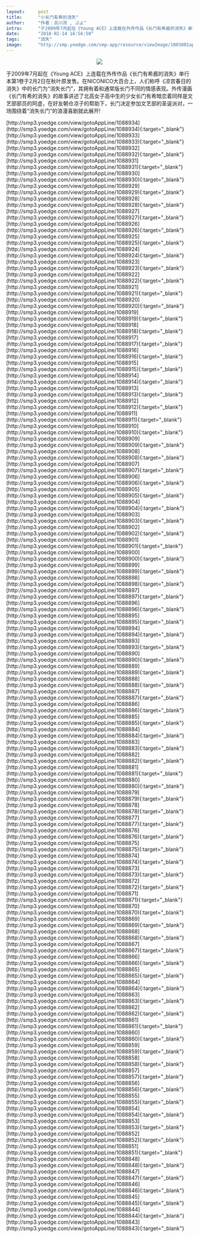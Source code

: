 ```yaml
---
layout:     post
title:      "小长门有希的消失"
author:     "作者：古川流 , ぷよ"
intro:      "于2009年7月起在《Young ACE》上连载在外传作品《长门有希酱的消失》单行本第1卷于2月2日在秋叶原发售。在NICONICO大百合上，人们称呼《凉宫春日的消失》中的长门为“消失长门”，其拥有着和通常版长门不同的情感表现。外传漫画《长门有希的消失》的故事讲述了北高女子高中生的少女长门有希暗恋着同样是文艺部部员的阿虚，在好友朝仓凉子的帮助下，长门决定参加文艺部的圣诞派对，一场围绕着“消失长门”的浪漫喜剧就此展开!"
date:       "2018-02-14 16:56:50"
tags:       "消失"
image:      "http://smp.yoedge.com/smp-app/resource/viewImage/1003001appline.png"
---
```

<div style="text-align: center">
<p><img src="http://smp.yoedge.com/smp-app/resource/viewImage/1003001appline.png"/></p>
</div>
<p class="post-meta">
<span>于2009年7月起在《Young ACE》上连载在外传作品《长门有希酱的消失》单行本第1卷于2月2日在秋叶原发售。在NICONICO大百合上，人们称呼《凉宫春日的消失》中的长门为“消失长门”，其拥有着和通常版长门不同的情感表现。外传漫画《长门有希的消失》的故事讲述了北高女子高中生的少女长门有希暗恋着同样是文艺部部员的阿虚，在好友朝仓凉子的帮助下，长门决定参加文艺部的圣诞派对，一场围绕着“消失长门”的浪漫喜剧就此展开!</span>
</p>
[http://smp3.yoedge.com/view/gotoAppLine/1088934](http://smp3.yoedge.com/view/gotoAppLine/1088934){:target="_blank"}
[http://smp3.yoedge.com/view/gotoAppLine/1088933](http://smp3.yoedge.com/view/gotoAppLine/1088933){:target="_blank"}
[http://smp3.yoedge.com/view/gotoAppLine/1088932](http://smp3.yoedge.com/view/gotoAppLine/1088932){:target="_blank"}
[http://smp3.yoedge.com/view/gotoAppLine/1088931](http://smp3.yoedge.com/view/gotoAppLine/1088931){:target="_blank"}
[http://smp3.yoedge.com/view/gotoAppLine/1088930](http://smp3.yoedge.com/view/gotoAppLine/1088930){:target="_blank"}
[http://smp3.yoedge.com/view/gotoAppLine/1088929](http://smp3.yoedge.com/view/gotoAppLine/1088929){:target="_blank"}
[http://smp3.yoedge.com/view/gotoAppLine/1088928](http://smp3.yoedge.com/view/gotoAppLine/1088928){:target="_blank"}
[http://smp3.yoedge.com/view/gotoAppLine/1088927](http://smp3.yoedge.com/view/gotoAppLine/1088927){:target="_blank"}
[http://smp3.yoedge.com/view/gotoAppLine/1088926](http://smp3.yoedge.com/view/gotoAppLine/1088926){:target="_blank"}
[http://smp3.yoedge.com/view/gotoAppLine/1088925](http://smp3.yoedge.com/view/gotoAppLine/1088925){:target="_blank"}
[http://smp3.yoedge.com/view/gotoAppLine/1088924](http://smp3.yoedge.com/view/gotoAppLine/1088924){:target="_blank"}
[http://smp3.yoedge.com/view/gotoAppLine/1088923](http://smp3.yoedge.com/view/gotoAppLine/1088923){:target="_blank"}
[http://smp3.yoedge.com/view/gotoAppLine/1088922](http://smp3.yoedge.com/view/gotoAppLine/1088922){:target="_blank"}
[http://smp3.yoedge.com/view/gotoAppLine/1088921](http://smp3.yoedge.com/view/gotoAppLine/1088921){:target="_blank"}
[http://smp3.yoedge.com/view/gotoAppLine/1088920](http://smp3.yoedge.com/view/gotoAppLine/1088920){:target="_blank"}
[http://smp3.yoedge.com/view/gotoAppLine/1088919](http://smp3.yoedge.com/view/gotoAppLine/1088919){:target="_blank"}
[http://smp3.yoedge.com/view/gotoAppLine/1088918](http://smp3.yoedge.com/view/gotoAppLine/1088918){:target="_blank"}
[http://smp3.yoedge.com/view/gotoAppLine/1088917](http://smp3.yoedge.com/view/gotoAppLine/1088917){:target="_blank"}
[http://smp3.yoedge.com/view/gotoAppLine/1088916](http://smp3.yoedge.com/view/gotoAppLine/1088916){:target="_blank"}
[http://smp3.yoedge.com/view/gotoAppLine/1088915](http://smp3.yoedge.com/view/gotoAppLine/1088915){:target="_blank"}
[http://smp3.yoedge.com/view/gotoAppLine/1088914](http://smp3.yoedge.com/view/gotoAppLine/1088914){:target="_blank"}
[http://smp3.yoedge.com/view/gotoAppLine/1088913](http://smp3.yoedge.com/view/gotoAppLine/1088913){:target="_blank"}
[http://smp3.yoedge.com/view/gotoAppLine/1088912](http://smp3.yoedge.com/view/gotoAppLine/1088912){:target="_blank"}
[http://smp3.yoedge.com/view/gotoAppLine/1088911](http://smp3.yoedge.com/view/gotoAppLine/1088911){:target="_blank"}
[http://smp3.yoedge.com/view/gotoAppLine/1088910](http://smp3.yoedge.com/view/gotoAppLine/1088910){:target="_blank"}
[http://smp3.yoedge.com/view/gotoAppLine/1088909](http://smp3.yoedge.com/view/gotoAppLine/1088909){:target="_blank"}
[http://smp3.yoedge.com/view/gotoAppLine/1088908](http://smp3.yoedge.com/view/gotoAppLine/1088908){:target="_blank"}
[http://smp3.yoedge.com/view/gotoAppLine/1088907](http://smp3.yoedge.com/view/gotoAppLine/1088907){:target="_blank"}
[http://smp3.yoedge.com/view/gotoAppLine/1088906](http://smp3.yoedge.com/view/gotoAppLine/1088906){:target="_blank"}
[http://smp3.yoedge.com/view/gotoAppLine/1088905](http://smp3.yoedge.com/view/gotoAppLine/1088905){:target="_blank"}
[http://smp3.yoedge.com/view/gotoAppLine/1088904](http://smp3.yoedge.com/view/gotoAppLine/1088904){:target="_blank"}
[http://smp3.yoedge.com/view/gotoAppLine/1088903](http://smp3.yoedge.com/view/gotoAppLine/1088903){:target="_blank"}
[http://smp3.yoedge.com/view/gotoAppLine/1088902](http://smp3.yoedge.com/view/gotoAppLine/1088902){:target="_blank"}
[http://smp3.yoedge.com/view/gotoAppLine/1088901](http://smp3.yoedge.com/view/gotoAppLine/1088901){:target="_blank"}
[http://smp3.yoedge.com/view/gotoAppLine/1088900](http://smp3.yoedge.com/view/gotoAppLine/1088900){:target="_blank"}
[http://smp3.yoedge.com/view/gotoAppLine/1088899](http://smp3.yoedge.com/view/gotoAppLine/1088899){:target="_blank"}
[http://smp3.yoedge.com/view/gotoAppLine/1088898](http://smp3.yoedge.com/view/gotoAppLine/1088898){:target="_blank"}
[http://smp3.yoedge.com/view/gotoAppLine/1088897](http://smp3.yoedge.com/view/gotoAppLine/1088897){:target="_blank"}
[http://smp3.yoedge.com/view/gotoAppLine/1088896](http://smp3.yoedge.com/view/gotoAppLine/1088896){:target="_blank"}
[http://smp3.yoedge.com/view/gotoAppLine/1088895](http://smp3.yoedge.com/view/gotoAppLine/1088895){:target="_blank"}
[http://smp3.yoedge.com/view/gotoAppLine/1088894](http://smp3.yoedge.com/view/gotoAppLine/1088894){:target="_blank"}
[http://smp3.yoedge.com/view/gotoAppLine/1088893](http://smp3.yoedge.com/view/gotoAppLine/1088893){:target="_blank"}
[http://smp3.yoedge.com/view/gotoAppLine/1088890](http://smp3.yoedge.com/view/gotoAppLine/1088890){:target="_blank"}
[http://smp3.yoedge.com/view/gotoAppLine/1088889](http://smp3.yoedge.com/view/gotoAppLine/1088889){:target="_blank"}
[http://smp3.yoedge.com/view/gotoAppLine/1088888](http://smp3.yoedge.com/view/gotoAppLine/1088888){:target="_blank"}
[http://smp3.yoedge.com/view/gotoAppLine/1088887](http://smp3.yoedge.com/view/gotoAppLine/1088887){:target="_blank"}
[http://smp3.yoedge.com/view/gotoAppLine/1088886](http://smp3.yoedge.com/view/gotoAppLine/1088886){:target="_blank"}
[http://smp3.yoedge.com/view/gotoAppLine/1088885](http://smp3.yoedge.com/view/gotoAppLine/1088885){:target="_blank"}
[http://smp3.yoedge.com/view/gotoAppLine/1088884](http://smp3.yoedge.com/view/gotoAppLine/1088884){:target="_blank"}
[http://smp3.yoedge.com/view/gotoAppLine/1088883](http://smp3.yoedge.com/view/gotoAppLine/1088883){:target="_blank"}
[http://smp3.yoedge.com/view/gotoAppLine/1088882](http://smp3.yoedge.com/view/gotoAppLine/1088882){:target="_blank"}
[http://smp3.yoedge.com/view/gotoAppLine/1088881](http://smp3.yoedge.com/view/gotoAppLine/1088881){:target="_blank"}
[http://smp3.yoedge.com/view/gotoAppLine/1088880](http://smp3.yoedge.com/view/gotoAppLine/1088880){:target="_blank"}
[http://smp3.yoedge.com/view/gotoAppLine/1088879](http://smp3.yoedge.com/view/gotoAppLine/1088879){:target="_blank"}
[http://smp3.yoedge.com/view/gotoAppLine/1088878](http://smp3.yoedge.com/view/gotoAppLine/1088878){:target="_blank"}
[http://smp3.yoedge.com/view/gotoAppLine/1088877](http://smp3.yoedge.com/view/gotoAppLine/1088877){:target="_blank"}
[http://smp3.yoedge.com/view/gotoAppLine/1088876](http://smp3.yoedge.com/view/gotoAppLine/1088876){:target="_blank"}
[http://smp3.yoedge.com/view/gotoAppLine/1088875](http://smp3.yoedge.com/view/gotoAppLine/1088875){:target="_blank"}
[http://smp3.yoedge.com/view/gotoAppLine/1088874](http://smp3.yoedge.com/view/gotoAppLine/1088874){:target="_blank"}
[http://smp3.yoedge.com/view/gotoAppLine/1088873](http://smp3.yoedge.com/view/gotoAppLine/1088873){:target="_blank"}
[http://smp3.yoedge.com/view/gotoAppLine/1088872](http://smp3.yoedge.com/view/gotoAppLine/1088872){:target="_blank"}
[http://smp3.yoedge.com/view/gotoAppLine/1088871](http://smp3.yoedge.com/view/gotoAppLine/1088871){:target="_blank"}
[http://smp3.yoedge.com/view/gotoAppLine/1088870](http://smp3.yoedge.com/view/gotoAppLine/1088870){:target="_blank"}
[http://smp3.yoedge.com/view/gotoAppLine/1088869](http://smp3.yoedge.com/view/gotoAppLine/1088869){:target="_blank"}
[http://smp3.yoedge.com/view/gotoAppLine/1088868](http://smp3.yoedge.com/view/gotoAppLine/1088868){:target="_blank"}
[http://smp3.yoedge.com/view/gotoAppLine/1088867](http://smp3.yoedge.com/view/gotoAppLine/1088867){:target="_blank"}
[http://smp3.yoedge.com/view/gotoAppLine/1088866](http://smp3.yoedge.com/view/gotoAppLine/1088866){:target="_blank"}
[http://smp3.yoedge.com/view/gotoAppLine/1088865](http://smp3.yoedge.com/view/gotoAppLine/1088865){:target="_blank"}
[http://smp3.yoedge.com/view/gotoAppLine/1088864](http://smp3.yoedge.com/view/gotoAppLine/1088864){:target="_blank"}
[http://smp3.yoedge.com/view/gotoAppLine/1088863](http://smp3.yoedge.com/view/gotoAppLine/1088863){:target="_blank"}
[http://smp3.yoedge.com/view/gotoAppLine/1088862](http://smp3.yoedge.com/view/gotoAppLine/1088862){:target="_blank"}
[http://smp3.yoedge.com/view/gotoAppLine/1088861](http://smp3.yoedge.com/view/gotoAppLine/1088861){:target="_blank"}
[http://smp3.yoedge.com/view/gotoAppLine/1088860](http://smp3.yoedge.com/view/gotoAppLine/1088860){:target="_blank"}
[http://smp3.yoedge.com/view/gotoAppLine/1088859](http://smp3.yoedge.com/view/gotoAppLine/1088859){:target="_blank"}
[http://smp3.yoedge.com/view/gotoAppLine/1088858](http://smp3.yoedge.com/view/gotoAppLine/1088858){:target="_blank"}
[http://smp3.yoedge.com/view/gotoAppLine/1088857](http://smp3.yoedge.com/view/gotoAppLine/1088857){:target="_blank"}
[http://smp3.yoedge.com/view/gotoAppLine/1088856](http://smp3.yoedge.com/view/gotoAppLine/1088856){:target="_blank"}
[http://smp3.yoedge.com/view/gotoAppLine/1088855](http://smp3.yoedge.com/view/gotoAppLine/1088855){:target="_blank"}
[http://smp3.yoedge.com/view/gotoAppLine/1088854](http://smp3.yoedge.com/view/gotoAppLine/1088854){:target="_blank"}
[http://smp3.yoedge.com/view/gotoAppLine/1088853](http://smp3.yoedge.com/view/gotoAppLine/1088853){:target="_blank"}
[http://smp3.yoedge.com/view/gotoAppLine/1088852](http://smp3.yoedge.com/view/gotoAppLine/1088852){:target="_blank"}
[http://smp3.yoedge.com/view/gotoAppLine/1088851](http://smp3.yoedge.com/view/gotoAppLine/1088851){:target="_blank"}
[http://smp3.yoedge.com/view/gotoAppLine/1088848](http://smp3.yoedge.com/view/gotoAppLine/1088848){:target="_blank"}
[http://smp3.yoedge.com/view/gotoAppLine/1088847](http://smp3.yoedge.com/view/gotoAppLine/1088847){:target="_blank"}
[http://smp3.yoedge.com/view/gotoAppLine/1088846](http://smp3.yoedge.com/view/gotoAppLine/1088846){:target="_blank"}
[http://smp3.yoedge.com/view/gotoAppLine/1088845](http://smp3.yoedge.com/view/gotoAppLine/1088845){:target="_blank"}
[http://smp3.yoedge.com/view/gotoAppLine/1088844](http://smp3.yoedge.com/view/gotoAppLine/1088844){:target="_blank"}
[http://smp3.yoedge.com/view/gotoAppLine/1088843](http://smp3.yoedge.com/view/gotoAppLine/1088843){:target="_blank"}



